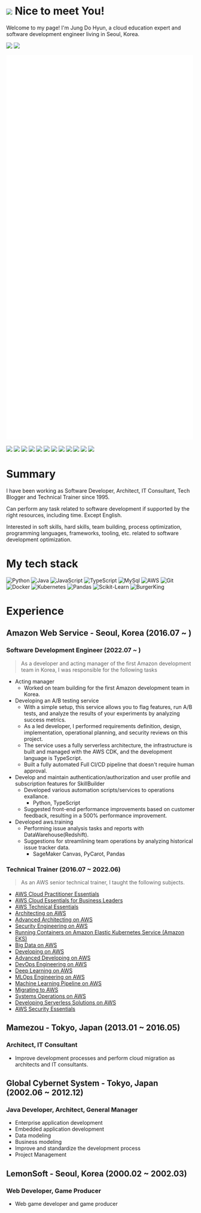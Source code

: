 <h1><img src="https://emojis.slackmojis.com/emojis/images/1643514389/3643/cool-doge.gif?1643514389" width="30"/> Nice to meet You! </h1>

Welcome to my page! I'm Jung Do Hyun, a cloud education expert and software development engineer living in Seoul, Korea.


<a href="https://moreagile.net"><img src="https://img.shields.io/badge/Blogger-FF5722?style=for-the-badge&logo=blogger&logoColor=white"></a>
<h href="https://www.linkedin.com/in/jung-dohyun-b66b8262/"><img src="https://img.shields.io/badge/LinkedIn-0077B5?style=for-the-badge&logo=linkedin&logoColor=white"></a>

![](github-metrics.svg)

<a href="https://www.credly.com/badges/518a5fb5-ce5a-4011-922c-8a41dd12a42c/public_url"><img src="https://images.credly.com/size/220x220/images/6430efe4-0ac0-4df6-8f1b-9559d8fcdf27/image.png" width="100"/></a>
<a href="https://www.credly.com/badges/c9a169db-269b-4f6a-a112-b720eab42037/public_url"><img src="https://images.credly.com/size/220x220/images/f0d3fbb9-bfa7-4017-9989-7bde8eaf42b1/image.png" width="100"></a>
<a href="https://www.credly.com/badges/08e2e94c-60a6-425a-83d5-9f432b9dfdc4/public_url"><img src="https://images.credly.com/size/220x220/images/b9feab85-1a43-4f6c-99a5-631b88d5461b/image.png" width="100"></a>
<a href="https://www.credly.com/badges/52c1c7d9-3d9b-4601-8d78-8d0c037f7fba/public_url"><img src="https://images.credly.com/size/220x220/images/885d38e4-55c0-4c35-b4ed-694e2b26be6c/image.png" width="100"></a>
<a href="https://www.credly.com/badges/b615cff7-8857-4362-9052-3b21464dc72b/public_url"><img src="https://images.credly.com/size/220x220/images/2d84e428-9078-49b6-a804-13c15383d0de/image.png" width="100"></a>
<a href="https://www.credly.com/badges/40f1e33f-941e-44ae-aee8-569b0fc2d748/public_url"><img src="https://images.credly.com/size/220x220/images/6a23d249-d0c4-4bfb-9920-f7f6700c283e/image.png" width="100"></a>
<a href="https://www.credly.com/badges/e513e49b-ac5f-43ce-bb86-6ab2cf537fcc/public_url"><img src="https://images.credly.com/size/220x220/images/bd31ef42-d460-493e-8503-39592aaf0458/image.png" width="100"></a>
<a href="https://www.credly.com/badges/2a84e5a1-3551-4b43-908a-a11d088095b5/public_url"><img src="https://images.credly.com/size/220x220/images/778bde6c-ad1c-4312-ac33-2fa40d50a147/image.png" width="100"></a>
<a href="https://www.credly.com/badges/eee1bd1e-ac06-4fb1-9c0b-c19d69b24ef5/public_url"><img src="https://images.credly.com/size/220x220/images/1e4003a1-ffd4-4eb9-a9da-e14f486255d9/image.png" width="100"></a>
<a href="https://www.credly.com/badges/dba4c361-838b-4398-a7b3-9c8794e789cb/public_url"><img src="https://images.credly.com/size/220x220/images/53acdae5-d69f-4dda-b650-d02ed7a50dd7/image.png" width="100"></a>
<a href="https://www.credly.com/badges/50b573e4-a7b0-4f62-9331-039c8b42418a/public_url"><img src="https://images.credly.com/size/220x220/images/00634f82-b07f-4bbd-a6bb-53de397fc3a6/image.png" width="100"></a>
<a href="https://www.credly.com/badges/cb8638dd-ec89-4836-9f56-b0c6055ddec4/public_url"><img src="https://images.credly.com/size/220x220/images/0e284c3f-5164-4b21-8660-0d84737941bc/image.png" width="100"></a>

# Summary
I have been working as Software Developer, Architect, IT Consultant, Tech Blogger and Technical Trainer since 1995.

Can perform any task related to software development if supported by the right resources, including time. Except English.

Interested in soft skills, hard skills, team building, process optimization, programming languages, frameworks, tooling, etc. related to software development optimization.

# My tech stack 
![Python](https://img.shields.io/badge/Python-3766AB?style=for-the-badge&logo=Python&logoColor=white)
![Java](https://img.shields.io/badge/Java-007396?style=for-the-badge&logo=Java&logoColor=white)
![JavaScript](https://img.shields.io/badge/-JavaScript-%23F7DF1C?style=for-the-badge&logo=javascript&logoColor=000000&labelColor=%23F7DF1C&color=%23FFCE5A)
![TypeScript](https://img.shields.io/badge/-TypeScript-007ACC?style=for-the-badge&logo=typescript&logoColor=white)
![MySql](https://img.shields.io/badge/Mysql-E6B91E?style=for-the-badge&logo=MySql&logoColor=white)
![AWS](https://img.shields.io/badge/aws-333664?style=for-the-badge&logo=amazon-aws&logoColor=white)
![Git](https://img.shields.io/badge/-Git-F05032?style=for-the-badge&logo=git&logoColor=ffffff)
![Docker](https://img.shields.io/badge/-Docker-46a2f1?style=for-the-badge&logo=docker&logoColor=ffffff)
![Kubernetes](https://img.shields.io/badge/-Kubernetes-326CE5?style=for-the-badge&logo=kubernetes&logoColor=ffffff)
![Pandas](https://img.shields.io/badge/Pandas-150458?style=for-the-badge&logo=Pandas&logoColor=white)
![Scikit-Learn](https://img.shields.io/badge/scikitlearn-f7931e?style=for-the-badge&logo=scikit-learn&logoColor=white)
![BurgerKing](https://img.shields.io/badge/burgerking-D62300?style=for-the-badge&logo=burger-king&logoColor=white)


# Experience 

## Amazon Web Service - Seoul, Korea (2016.07 ~ )
### Software Development Engineer (2022.07 ~ )
> As a developer and acting manager of the first Amazon development team in Korea, I was responsible for the following tasks

- Acting manager
  - Worked on team building for the first Amazon development team in Korea.
- Developing an A/B testing service
  - With a simple setup, this service allows you to flag features, run A/B tests, and analyze the results of your experiments by analyzing success metrics.
  - As a led developer, I performed requirements definition, design, implementation, operational planning, and security reviews on this project.
  - The service uses a fully serverless architecture, the infrastructure is built and managed with the AWS CDK, and the development language is TypeScript.
  - Built a fully automated Full CI/CD pipeline that doesn't require human approval.
- Develop and maintain authentication/authorization and user profile and subscription features for SkillBuilder
  - Developed various automation scripts/services to operations exallance.
    - Python, TypeScript
  - Suggested front-end performance improvements based on customer feedback, resulting in a 500% performance improvement.
- Developed aws.training
  - Performing issue analysis tasks and reports with DataWarehouse(Redshift).
  - Suggestions for streamlining team operations by analyzing historical issue tracker data.
    - SageMaker Canvas, PyCarot, Pandas

### Technical Trainer (2016.07 ~ 2022.06)
> As an AWS senior technical trainer, I taught the following subjects.

- [AWS Cloud Practitioner Essentials](https://aws.amazon.com/ko/training/classroom/aws-cloud-practitioner-essentials/?ct=tile&tile=gs1)
- [AWS Cloud Essentials for Business Leaders](https://aws.amazon.com/ko/training/classroom/aws-cloud-essentials-for-business-leaders/?ct=tile&tile=gs1)
- [AWS Technical Essentials](https://aws.amazon.com/ko/training/classroom/aws-technical-essentials/?ct=tile&tile=gs1)
- [Architecting on AWS](https://aws.amazon.com/ko/training/classroom/architecting-on-aws/?ct=sec&sec=rolesol)
- [Advanced Architecting on AWS](https://aws.amazon.com/ko/training/classroom/advanced-architecting-aws/?ct=sec&sec=rolesol)
- [Security Engineering on AWS](https://aws.amazon.com/ko/training/classroom/security-engineering-on-aws/)
- [Running Containers on Amazon Elastic Kubernetes Service (Amazon EKS)](https://aws.amazon.com/ko/training/classroom/running-containers-on-amazon-elastic-kubernetes-service-amazon-eks/?ct=sec&sec=rolesol)
- [Big Data on AWS](https://aws.amazon.com/ko/training/classroom/big-data-on-aws/?ct=sec&sec=rolesol)
- [Developing on AWS](https://aws.amazon.com/ko/training/classroom/developing-on-aws/?ct=sec&sec=rolesol)
- [Advanced Developing on AWS](https://aws.amazon.com/ko/training/classroom/advanced-developing-on-aws/?ct=sec&sec=rolesol)
- [DevOps Engineering on AWS](https://aws.amazon.com/ko/training/classroom/devops-engineering-on-aws/?ct=sec&sec=rolesol)
- [Deep Learning on AWS](https://aws.amazon.com/ko/training/classroom/deep-learning-on-aws/?ct=sec&sec=rolesol)
- [MLOps Engineering on AWS](https://aws.amazon.com/ko/training/classroom/mlops-engineering-on-aws/?ct=sec&sec=rolesol)
- [Machine Learning Pipeline on AWS](https://aws.amazon.com/ko/training/classroom/the-machine-learning-pipeline-on-aws/?ct=sec&sec=rolesol)
- [Migrating to AWS](https://aws.amazon.com/ko/training/classroom/migrating-to-aws/?ct=sec&sec=rolesol)
- [Systems Operations on AWS](https://aws.amazon.com/ko/training/classroom/systems-operations-on-aws/?ct=sec&sec=rolesol)
- [Developing Serverless Solutions on AWS](https://aws.amazon.com/ko/training/classroom/developing-serverless-solutions-on-aws/?ct=sec&sec=rolesol)
- [AWS Security Essentials](https://aws.amazon.com/ko/training/classroom/aws-security-essentials/?ct=sec&sec=rolesol)

## Mamezou - Tokyo, Japan (2013.01 ~ 2016.05)
### Architect, IT Consultant 
- Improve development processes and perform cloud migration as architects and IT consultants.

## Global Cybernet System - Tokyo, Japan (2002.06 ~ 2012.12)
### Java Developer, Architect, General Manager
- Enterprise application development
- Embedded application development
- Data modeling
- Business modeling
- Improve and standardize the development process
- Project Management

## LemonSoft - Seoul, Korea (2000.02 ~ 2002.03)
### Web Developer, Game Producer
- Web game developer and game producer
